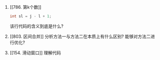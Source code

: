 1. [[786. 第k个数]]
	```cpp
	int sl = j - l + 1;
	```
	
	该行代码的含义到底是什么?

2. [[803. 区间合并]]
	分析方法一与方法二在本质上有什么区别?
	能够对方法二进行优化?

3. [[154. 滑动窗口]]
	理解代码